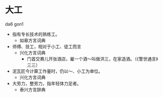 





# 大工
da6 gon1
+ 指有专长技术的熟练工。
  * 如皋方言词典
+ 师傅、技工，相对于小工、徒工而言
  * 兴化方言词典
    - 门首交赛儿开张酒店，雇一个酒～叫做洪三，在家造酒。（《警世通言》三三）
+ 泥瓦匠今计算工作量时，仍以～、小工为单位。
  * 兴化方言词典
+ 大劳力，整劳力，指年轻体力足者。
  * 泰兴方言辞典
